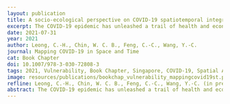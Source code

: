 ```yaml
---
layout: publication
title: A socio-ecological perspective on COVID-19 spatiotemporal integrated vulnerability in Singapore
excerpt: The COVID-19 epidemic has unleashed a trail of health and economic destruction since the first infected patient was reported in Wuhan, China in late 2019. While this disease is seemingly not as deadly compared to SARS, Ebola, or MERS, it is an exceptionally virulent plague. Evidence has suggested that certain segments of the population and environmental attributes are more vulnerable. Specifically, the elderly people and those with pre-existing medical conditions reported the highest morbidity from COVID-19 infection.
date: 2021-07-31
year: 2021
author: Leong, C.-H., Chin, W. C. B., Feng, C.-C., Wang, Y.-C.
journal: Mapping COVID-19 in Space and Time
cat: Book Chapter
doi: 10.1007/978-3-030-72808-3
tags: 2021, Vulnerability, Book Chapter, Singapore, COVID-19, Spatial Analysis
image: resources/publications/bookchap_vulnerability_mappingcovid19st.png
refline: Leong, C.-H., Chin, W. C. B., Feng, C.-C., Wang, Y.-C. (in press) A socio-ecological perspective on COVID-19 spatiotemporal integrated vulnerability in Singapore. In S.-L. Shaw, D. Sui (eds.), Mapping COVID-19 in Space and Time, Book Series: Human Dynamics in Smart Cities. Springer: Switzerland. ISBN: 978-3-030-72807-6. Expected publication date: 2021/7
abstract: The COVID-19 epidemic has unleashed a trail of health and economic destruction since the first infected patient was reported in Wuhan, China in late 2019. While this disease is seemingly not as deadly compared to SARS, Ebola, or MERS, it is an exceptionally virulent plague. Evidence has suggested that certain segments of the population and environmental attributes are more vulnerable. Specifically, the elderly people and those with pre-existing medical conditions reported the highest morbidity from COVID-19 infection. Places that are densely populated, with voluminous human traffic, and fleeting social interactions are ostensibly most conducive for viral transmission. Geospatial networks with high centrality and transitivity such as public transportations, leisure and recreational spaces, and workplaces, are locations most susceptible to COVID-19. In response to this epidemic, Singapore entered into a lockdown to curb the spread. All but essential workers such as those in healthcare, public services, and critical supply chains, were required to work from home and minimize interpersonal contact. This study aims to understand local vulnerability by introducing changes of risks and human mobilities across space and time. The study develops a socio-ecological framework of epidemiology using a set of social, built, and spatial features known to influence disease transmission. Subzones with higher integrated vulnerabilities could receive greater epidemiological attention and support in future pandemics.
---
```

